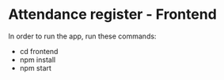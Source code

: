 # Attendance register - Frontend

In order to run the app, run these commands:

- cd frontend
- npm install
- npm start
